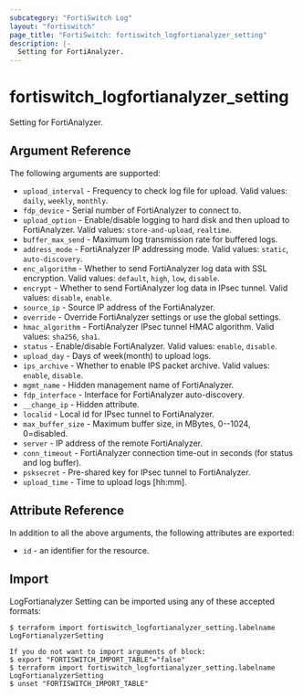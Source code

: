 ```yaml
---
subcategory: "FortiSwitch Log"
layout: "fortiswitch"
page_title: "FortiSwitch: fortiswitch_logfortianalyzer_setting"
description: |-
  Setting for FortiAnalyzer.
---
```


# fortiswitch_logfortianalyzer_setting
Setting for FortiAnalyzer.

## Argument Reference

The following arguments are supported:

* `upload_interval` - Frequency to check log file for upload. Valid values: `daily`, `weekly`, `monthly`.
* `fdp_device` - Serial number of FortiAnalyzer to connect to.
* `upload_option` - Enable/disable logging to hard disk and then upload to FortiAnalyzer. Valid values: `store-and-upload`, `realtime`.
* `buffer_max_send` - Maximum log transmission rate for buffered logs.
* `address_mode` - FortiAnalyzer IP addressing mode. Valid values: `static`, `auto-discovery`.
* `enc_algorithm` - Whether to send FortiAnalyzer log data with SSL encryption. Valid values: `default`, `high`, `low`, `disable`.
* `encrypt` - Whether to send FortiAnalyzer log data in IPsec tunnel. Valid values: `disable`, `enable`.
* `source_ip` - Source IP address of the FortiAnalyzer.
* `override` - Override FortiAnalyzer settings or use the global settings.
* `hmac_algorithm` - FortiAnalyzer IPsec tunnel HMAC algorithm. Valid values: `sha256`, `sha1`.
* `status` - Enable/disable FortiAnalyzer. Valid values: `enable`, `disable`.
* `upload_day` - Days of week(month) to upload logs.
* `ips_archive` - Whether to enable IPS packet archive. Valid values: `enable`, `disable`.
* `mgmt_name` - Hidden management name of FortiAnalyzer.
* `fdp_interface` - Interface for FortiAnalyzer auto-discovery.
* `__change_ip` - Hidden attribute.
* `localid` - Local id for IPsec tunnel to FortiAnalyzer.
* `max_buffer_size` - Maximum buffer size, in MBytes, 0--1024, 0=disabled.
* `server` - IP address of the remote FortiAnalyzer.
* `conn_timeout` - FortiAnalyzer connection time-out in seconds (for status and log buffer).
* `psksecret` - Pre-shared key for IPsec tunnel to FortiAnalyzer.
* `upload_time` - Time to upload logs [hh:mm].


## Attribute Reference

In addition to all the above arguments, the following attributes are exported:
* `id` - an identifier for the resource.

## Import

LogFortianalyzer Setting can be imported using any of these accepted formats:
```
$ terraform import fortiswitch_logfortianalyzer_setting.labelname LogFortianalyzerSetting

If you do not want to import arguments of block:
$ export "FORTISWITCH_IMPORT_TABLE"="false"
$ terraform import fortiswitch_logfortianalyzer_setting.labelname LogFortianalyzerSetting
$ unset "FORTISWITCH_IMPORT_TABLE"
```

